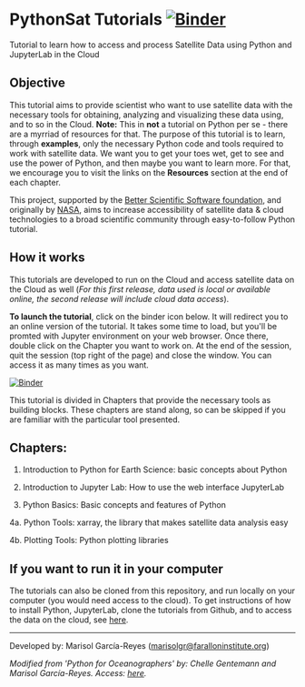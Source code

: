 # PythonSat Tutorials   [![Binder](https://mybinder.org/badge_logo.svg)](https://mybinder.org/v2/gh/marisolgr/python_sat_tutorials/HEAD)
Tutorial to learn how to access and process Satellite Data using Python and JupyterLab in the Cloud

## Objective
This tutorial aims to provide scientist who want to use satellite data with the necessary tools for obtaining, analyzing and visualizing these data using, and to so in the Cloud. __Note:__ This in __not__ a tutorial on Python per se - there are a myrriad of resources for that. The purpose of this tutorial is to learn, through __examples__, only the necessary Python code and tools required to work with satellite data. We want you to get your toes wet, get to see and use the power of Python, and then maybe you want to learn more. For that, we encourage you to visit the links on the __Resources__ section at the end of each chapter. 

This project, supported by the [Better Scientific Software foundation](https://bssw.io/), and originally by [NASA](https://www.nasa.gov/), aims to increase accessibility of satellite data & cloud technologies to a broad scientific community through easy-to-follow Python tutorial.

## How it works 
This tutorials are developed to run on the Cloud and access satellite data on the Cloud as well (_For this first release, data used is local or available online, the second release will include cloud data access_).

__To launch the tutorial__, click on the binder icon below. It will redirect you to an online version of the tutorial. It takes some time to load, but you'll be promted with Jupyter environment on your web browser. Once there, double click on the Chapter you want to work on. At the end of the session, quit the session (top right of the page) and close the window. You can access it as many times as you want.

[![Binder](https://mybinder.org/badge_logo.svg)](https://mybinder.org/v2/gh/marisolgr/python_sat_tutorials/HEAD)

This tutorial is divided in Chapters that provide the necessary tools as building blocks. These chapters are stand along, so can be skipped if you are familiar with the particular tool presented. 

## Chapters:

1. Introduction to Python for Earth Science: basic concepts about Python

2. Introduction to Jupyter Lab: How to use the web interface JupyterLab

3. Python Basics: Basic concepts and features of Python

4a. Python Tools: xarray, the library that makes satellite data analysis easy

4b. Plotting Tools: Python plotting libraries

## If you want to run it in your computer
The tutorials can also be cloned from this repository, and run locally on your computer (you would need access to the cloud). To get instructions of how to install Python, JupyterLab, clone the tutorials from Github, and to access the data on the cloud, see [here](https://github.com/marisolgr/python_sat_tutorials/blob/main/Python_Installation.md).

***

Developed by: Marisol García-Reyes (marisolgr@faralloninstitute.org)

_Modified from 'Python for Oceanographers' by: Chelle Gentemann and Marisol García-Reyes. Access: [here](https://github.com/python4oceanography/ocean_python_tutorial)._
